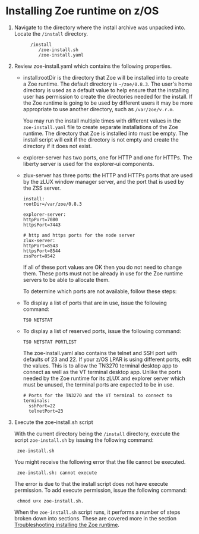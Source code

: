 # Installing Zoe runtime on z/OS

1. Navigate to the directory where the install archive was unpacked into. Locate the `/install` directory.

   ```text
         /install
            /zoe-install.sh
            /zoe-install.yaml
   ```

2. Review zoe-install.yaml which contains the following properties.
   * install:rootDir is the directory that Zoe will be installed into to create a Zoe runtime. The default directory is `~/zoe/0.8.3`. The user's home directory is used as a default value to help ensure that the installing user has permission to create the directories needed for the install. If the Zoe runtime is going to be used by different users it may be more appropriate to use another directory, such as `/var/zoe/v.r.m`.

     You may run the install multiple times with different values in the `zoe-install.yaml` file to create separate installations of the Zoe runtime. The directory that Zoe is installed into must be empty. The install script will exit if the directory is not empty and create the directory if it does not exist.

   * explorer-server has two ports, one for HTTP and one for HTTPs. The liberty server is used for the explorer-ui components.
   * zlux-server has three ports: the HTTP and HTTPs ports that are used by the zLUX window manager server, and the port that is used by the ZSS server.

     ```text
     install:
     rootDir=/var/zoe/0.8.3

     explorer-server:
     httpPort=7080
     httpsPort=7443

     # http and https ports for the node server
     zlux-server:
     httpPort=8543
     httpsPort=8544
     zssPort=8542
     ```

     If all of these port values are OK then you do not need to change them. These ports must not be already in use for the Zoe runtime servers to be able to allocate them.

     To determine which ports are not available, follow these steps:

   * To display a list of ports that are in use, issue the following command:

     ```text
     TSO NETSTAT
     ```

   * To display a list of reserved ports, issue the following command:

     ```text
     TSO NETSTAT PORTLIST
     ```

     The zoe-install.yaml also contains the telnet and SSH port with defaults of 23 and 22. If your z/OS LPAR is using different ports, edit the values. This is to allow the TN3270 terminal desktop app to connect as well as the VT terminal desktop app. Unlike the ports needed by the Zoe runtime for its zLUX and explorer server which must be unused, the terminal ports are expected to be in use.

     ```text
     # Ports for the TN3270 and the VT terminal to connect to    
     terminals:
       sshPort=22
       telnetPort=23
     ```
3. Execute the zoe-install.sh script

   With the current directory being the `/install` directory, execute the script `zoe-install.sh` by issuing the following command:

   ```text
    zoe-install.sh
   ```

   You might receive the following error that the file cannot be executed.

   ```text
    zoe-install.sh: cannot execute
   ```

   The error is due to that the install script does not have execute permission. To add execute permission, issue the following command:

   ```text
    chmod u+x zoe-install.sh.
   ```

   When the `zoe-install.sh` script runs, it performs a number of steps broken down into sections. These are covered more in the section [Troubleshooting installing the Zoe runtime](zoeinstalltroubleshoot/).

